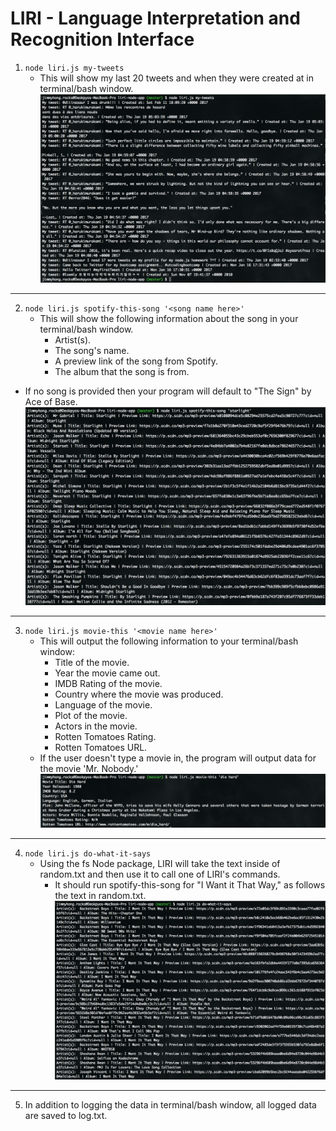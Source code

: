 # LIRI - Language Interpretation and Recognition Interface

1. `node liri.js my-tweets`
    * This will show my last 20 tweets and when they were created at in terminal/bash window.
![Alt text](./preview1.png?raw=true "Preview 1")
- - - -
2. `node liri.js spotify-this-song '<song name here>'`
    * This will show the following information about the song in your terminal/bash window.
        * Artist(s).
        * The song's name.
        * A preview link of the song from Spotify.
        * The album that the song is from.
* If no song is provided then your program will default to "The Sign" by Ace of Base.
![Alt text](./preview2.png?raw=true "Preview 2")
- - - -
3. `node liri.js movie-this '<movie name here>'`
    * This will output the following information to your terminal/bash window:
        * Title of the movie.
        * Year the movie came out.
        * IMDB Rating of the movie.
        * Country where the movie was produced.
        * Language of the movie.
        * Plot of the movie.
        * Actors in the movie.
        * Rotten Tomatoes Rating.
        * Rotten Tomatoes URL.
    * If the user doesn't type a movie in, the program will output data for the movie 'Mr. Nobody.'
![Alt text](./preview3.png?raw=true "Preview 3")
- - - -
4. `node liri.js do-what-it-says`
    * Using the fs Node package, LIRI will take the text inside of random.txt and then use it to call one of LIRI's commands.
        * It should run spotify-this-song for "I Want it That Way," as follows the text in random.txt.
![Alt text](./preview4.png?raw=true "Preview 4")
- - - -
5. In addition to logging the data in terminal/bash window, all logged data are saved to log.txt.